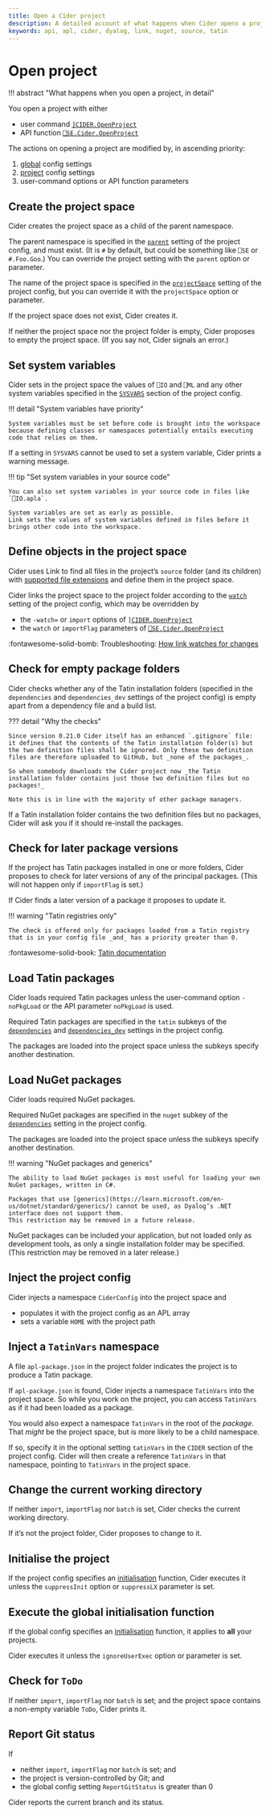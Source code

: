 ```yaml
---
title: Open a Cider project
description: A detailed account of what happens when Cider opens a project
keywords: api, apl, cider, dyalog, link, nuget, source, tatin
---
```


# Open project

!!! abstract "What happens when you open a project, in detail"

You open a project with either

-   user command [`]CIDER.OpenProject`](user-commands.md#open-project)
-   API function [`⎕SE.Cider.OpenProject`](api.md#open-project) 

The actions on opening a project are modified by, in ascending priority:

1. [global](configuration.md#global-configuration) config settings
1. [project](configuration.md#project-configuration) config settings
1. user-command options or API function parameters


## Create the project space

Cider creates the project space as a child of the parent namespace.

The parent namespace is specified in the [`parent`](configuration.md#parent) setting of the project config, and must exist. (It is `#` by default, but could be something like `⎕SE` or `#.Foo.Goo`.) 
You can override the project setting with the `parent` option or parameter.

The name of the project space is specified in the [`projectSpace`](configuration.md#projectspace) setting of the project config, but you can override it with the `projectSpace` option or parameter.

If the project space does not exist, Cider creates it.

If neither the project space nor the project folder is empty, Cider proposes to empty the project space.
(If you say not, Cider signals an error.)


## Set system variables

Cider sets in the project space the values of `⎕IO` and `⎕ML` and any other system variables specified in the [`SYSVARS`](configuration.md#sysvars) section of the project config.

!!! detail "System variables have priority"

	System variables must be set before code is brought into the workspace because defining classes or namespaces potentially entails executing code that relies on them.

If a setting in `SYSVARS` cannot be used to set a system variable, Cider prints a warning message.

!!! tip "Set system variables in your source code"

	You can also set system variables in your source code in files like `⎕IO.apla`.

	System variables are set as early as possible.
	Link sets the values of system variables defined in files before it brings other code into the workspace.


## Define objects in the project space

Cider uses Link to find all files in the project’s `source` folder (and its children) with [supported file extensions](FIXME) and define them in the project space.

Cider links the project space to the project folder according to the [`watch`](configuration.md#watch) setting of the project config, which may be overridden by 

-   the `-watch=` or `import` options of [`]CIDER.OpenProject`](user-commands.md#open-project)
-   the `watch` or `importFlag` parameters of [`⎕SE.Cider.OpenProject`](api.md#open-project)

:fontawesome-solid-bomb:
Troubleshooting: [How link watches for changes](troubleshooting.md#how-link-watches-for-changes)


## Check for empty package folders

Cider checks whether any of the Tatin installation folders (specified in the `dependencies` and `dependencies_dev` settings of the project config) is empty apart from a dependency file and a build list.

??? detail "Why the checks"

	Since version 0.21.0 Cider itself has an enhanced `.gitignore` file: it defines that the contents of the Tatin installation folder(s) but the two definition files shall be ignored. Only these two definition files are therefore uploaded to GitHub, but _none of the packages_.

	So when somebody downloads the Cider project now _the Tatin installation folder contains just those two definition files but no packages!_

	Note this is in line with the majority of other package managers.

If a Tatin installation folder contains the two definition files but no packages, Cider will ask you if it should re-install the packages.


## Check for later package versions

If the project has Tatin packages installed in one or more folders, Cider proposes to check for later versions of any of the principal packages. (This will not happen only if `importFlag` is set.)

If Cider finds a later version of a package it proposes to update it.

!!! warning "Tatin registries only"

	The check is offered only for packages loaded from a Tatin registry that is in your config file _and_ has a priority greater than 0. 

:fontawesome-solid-book:
[Tatin documentation](https://tatin.dev/v1/documentation)


## Load Tatin packages

Cider loads required Tatin packages unless the user-command option `-noPkgLoad` or the API parameter `noPkgLoad` is used.

Required Tatin packages are specified in the `tatin` subkeys of the [`dependencies`](configuration.md#dependencies) and [`dependencies_dev`](configuration.md#dependencies-dev) settings in the project config.

The packages are loaded into the project space unless the subkeys specify another destination.


## Load NuGet packages

Cider loads required NuGet packages.

Required NuGet packages are specified in the `nuget` subkey of the [`dependencies`](configuration.md#dependencies) setting in the project config.

The packages are loaded into the project space unless the subkeys specify another destination.

!!! warning "NuGet packages and generics"

	The ability to load NuGet packages is most useful for loading your own NuGet packages, written in C#.

	Packages that use [generics](https://learn.microsoft.com/en-us/dotnet/standard/generics/) cannot be used, as Dyalog’s .NET interface does not support them.
	This restriction may be removed in a future release.

NuGet packages can be included your application, but not loaded only as development tools, as only a single installation folder may be specified. 
(This restriction may be removed in a later release.)


## Inject the project config

Cider injects a namespace `CiderConfig` into the project space and

-   populates it with the project config as an APL array
-   sets a variable `HOME` with the project path


## Inject a `TatinVars` namespace

A file `apl-package.json` in the project folder indicates the project is to produce a Tatin package.

If `apl-package.json` is found, Cider injects a namespace `TatinVars` into the project space.
So while you work on the project, you can access `TatinVars` as if it had been loaded as a package.

You would also expect a namespace `TatinVars` in the root of the _package_. That _might_ be the project space, but is more likely to be a child namespace.

If so, specify it in the optional setting `tatinVars` in the `CIDER` section of the project config.
Cider will then create a reference `TatinVars` in that namespace, pointing to `TatinVars` in the project space.


## Change the current working directory

If neither `import`, `importFlag` nor `batch` is set, Cider checks the current working directory. 

If it’s not the project folder, Cider proposes to change to it.


## Initialise the project

If the project config specifies an [initialisation](configuration.md#init) function, Cider executes it unless the `suppressInit` option or `suppressLX` parameter is set.
<!-- FIXME Do the option and parameter names really differ like this? -->


## Execute the global initialisation function

If the global config specifies an [initialisation](configuration.md#executeafterprojectopen) function, it applies to __all__ your projects.

Cider executes it unless the `ignoreUserExec` option or parameter is set.


## Check for `ToDo`

If neither `import`, `importFlag` nor `batch` is set; and the project space contains a non-empty variable `ToDo`, Cider prints it.


## Report Git status

If 

-   neither `import`, `importFlag` nor `batch` is set; and
-   the project is version-controlled by Git; and
-   the global config setting `ReportGitStatus` is greater than 0

Cider reports the current branch and its status.

